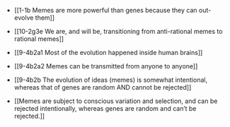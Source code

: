 - [[1-1b Memes are more powerful than genes because they can out-evolve them]]
- [[10-2g3e We are, and will be, transitioning from anti-rational memes to rational memes]]

- [[9-4b2a1 Most of the evolution happened inside human brains]]
- [[9-4b2a2 Memes can be transmitted from anyone to anyone]]
- [[9-4b2b The evolution of ideas (memes) is somewhat intentional, whereas that of genes are random AND cannot be rejected]]

- [[Memes are subject to conscious variation and selection, and can be rejected intentionally, whereas genes are random and can’t be rejected.]]
